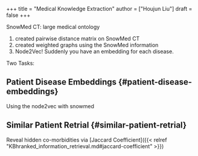 +++
title = "Medical Knowledge Extraction"
author = ["Houjun Liu"]
draft = false
+++

SnowMed CT: large medical ontology

1.  created pairwise distance matrix on SnowMed CT
2.  created weighted graphs using the SnowMed information
3.  Node2Vec! Suddenly you have an embedding for each disease.

Two Tasks:


## Patient Disease Embeddings {#patient-disease-embeddings}

Using the node2vec with snowmed


## Similar Patient Retrial {#similar-patient-retrial}

Reveal hidden co-morbidities via [Jaccard Coefficient]({{< relref "KBhranked_information_retrieval.md#jaccard-coefficient" >}})
